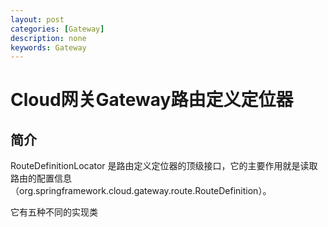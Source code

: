```yaml
---
layout: post
categories: [Gateway]
description: none
keywords: Gateway
---
```

# Cloud网关Gateway路由定义定位器

## 简介
RouteDefinitionLocator 是路由定义定位器的顶级接口，它的主要作用就是读取路由的配置信息（org.springframework.cloud.gateway.route.RouteDefinition）。

它有五种不同的实现类